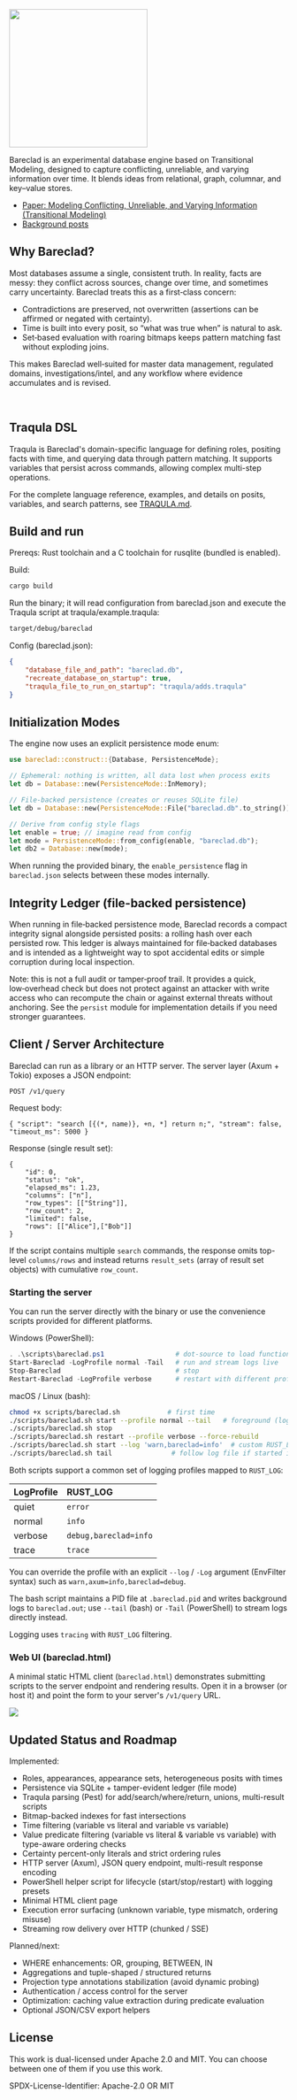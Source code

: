 <img src="https://raw.githubusercontent.com/Roenbaeck/bareclad/master/bareclad.svg" width="250">

Bareclad is an experimental database engine based on Transitional Modeling, designed to capture conflicting, unreliable, and varying information over time. It blends ideas from relational, graph, columnar, and key–value stores.

- [Paper: Modeling Conflicting, Unreliable, and Varying Information (Transitional Modeling)](https://www.researchgate.net/publication/329352497_Modeling_Conflicting_Unreliable_and_Varying_Information)
- [Background posts](https://www.anchormodeling.com/tag/transitional/)

## Why Bareclad?

Most databases assume a single, consistent truth. In reality, facts are messy: they conflict across sources, change over time, and sometimes carry uncertainty. Bareclad treats this as a first‑class concern:

- Contradictions are preserved, not overwritten (assertions can be affirmed or negated with certainty).
- Time is built into every posit, so “what was true when” is natural to ask.
- Set‑based evaluation with roaring bitmaps keeps pattern matching fast without exploding joins.

This makes Bareclad well‑suited for master data management, regulated domains, investigations/intel, and any workflow where evidence accumulates and is revised.

<br/>

## Traqula DSL

Traqula is Bareclad's domain-specific language for defining roles, positing facts with time, and querying data through pattern matching. It supports variables that persist across commands, allowing complex multi-step operations.

For the complete language reference, examples, and details on posits, variables, and search patterns, see [TRAQULA.md](TRAQULA.md).

## Build and run

Prereqs: Rust toolchain and a C toolchain for rusqlite (bundled is enabled).

Build:

```sh
cargo build
```

Run the binary; it will read configuration from bareclad.json and execute the Traqula script at traqula/example.traqula:

```sh
target/debug/bareclad
```

Config (bareclad.json):

```json
{
	"database_file_and_path": "bareclad.db",
	"recreate_database_on_startup": true,
	"traqula_file_to_run_on_startup": "traqula/adds.traqula"
}
```

## Initialization Modes

The engine now uses an explicit persistence mode enum:

```rust
use bareclad::construct::{Database, PersistenceMode};

// Ephemeral: nothing is written, all data lost when process exits
let db = Database::new(PersistenceMode::InMemory);

// File-backed persistence (creates or reuses SQLite file)
let db = Database::new(PersistenceMode::File("bareclad.db".to_string()));

// Derive from config style flags
let enable = true; // imagine read from config
let mode = PersistenceMode::from_config(enable, "bareclad.db");
let db2 = Database::new(mode);
```

When running the provided binary, the `enable_persistence` flag in `bareclad.json` selects between these modes internally.

## Integrity Ledger (file-backed persistence)

When running in file‑backed persistence mode, Bareclad records a compact integrity signal alongside persisted posits: a rolling hash over each persisted row. This ledger is always maintained for file‑backed databases and is intended as a lightweight way to spot accidental edits or simple corruption during local inspection.

Note: this is not a full audit or tamper‑proof trail. It provides a quick, low‑overhead check but does not protect against an attacker with write access who can recompute the chain or against external threats without anchoring. See the `persist` module for implementation details if you need stronger guarantees.

## Client / Server Architecture

Bareclad can run as a library or an HTTP server. The server layer (Axum + Tokio) exposes a JSON endpoint:

`POST /v1/query`

Request body:
```jsonc
{ "script": "search [{(*, name)}, +n, *] return n;", "stream": false, "timeout_ms": 5000 }
```

Response (single result set):
```jsonc
{
	"id": 0,
	"status": "ok",
	"elapsed_ms": 1.23,
	"columns": ["n"],
	"row_types": [["String"]],
	"row_count": 2,
	"limited": false,
	"rows": [["Alice"],["Bob"]]
}
```

If the script contains multiple `search` commands, the response omits top-level `columns/rows` and instead returns `result_sets` (array of result set objects) with cumulative `row_count`.

### Starting the server

You can run the server directly with the binary or use the convenience scripts provided for different platforms.

Windows (PowerShell):
```powershell
. .\scripts\bareclad.ps1                  # dot-source to load functions
Start-Bareclad -LogProfile normal -Tail   # run and stream logs live
Stop-Bareclad                             # stop
Restart-Bareclad -LogProfile verbose      # restart with different profile
```

macOS / Linux (bash):
```bash
chmod +x scripts/bareclad.sh            # first time
./scripts/bareclad.sh start --profile normal --tail   # foreground (logs to console)
./scripts/bareclad.sh stop
./scripts/bareclad.sh restart --profile verbose --force-rebuild
./scripts/bareclad.sh start --log 'warn,bareclad=info'  # custom RUST_LOG filter
./scripts/bareclad.sh tail               # follow log file if started in background
```

Both scripts support a common set of logging profiles mapped to `RUST_LOG`:

LogProfile | RUST_LOG
:--|:--
quiet | `error`
normal | `info`
verbose | `debug,bareclad=info`
trace | `trace`

You can override the profile with an explicit `--log` / `-Log` argument (EnvFilter syntax) such as `warn,axum=info,bareclad=debug`.

The bash script maintains a PID file at `.bareclad.pid` and writes background logs to `bareclad.out`; use `--tail` (bash) or `-Tail` (PowerShell) to stream logs directly instead.

Logging uses `tracing` with `RUST_LOG` filtering.

### Web UI (bareclad.html)

A minimal static HTML client (`bareclad.html`) demonstrates submitting scripts to the server endpoint and rendering results. Open it in a browser (or host it) and point the form to your server's `/v1/query` URL.

<img src="https://github.com/Roenbaeck/bareclad/blob/master/bareclad_web_app.png?raw=true">

## Updated Status and Roadmap

Implemented:
* Roles, appearances, appearance sets, heterogeneous posits with times
* Persistence via SQLite + tamper-evident ledger (file mode)
* Traqula parsing (Pest) for add/search/where/return, unions, multi-result scripts
* Bitmap-backed indexes for fast intersections
* Time filtering (variable vs literal and variable vs variable)
* Value predicate filtering (variable vs literal & variable vs variable) with type-aware ordering checks
* Certainty percent-only literals and strict ordering rules
* HTTP server (Axum), JSON query endpoint, multi-result response encoding
* PowerShell helper script for lifecycle (start/stop/restart) with logging presets
* Minimal HTML client page
* Execution error surfacing (unknown variable, type mismatch, ordering misuse)
* Streaming row delivery over HTTP (chunked / SSE)

Planned/next:
* WHERE enhancements: OR, grouping, BETWEEN, IN
* Aggregations and tuple-shaped / structured returns
* Projection type annotations stabilization (avoid dynamic probing)
* Authentication / access control for the server
* Optimization: caching value extraction during predicate evaluation
* Optional JSON/CSV export helpers

## License

This work is dual-licensed under Apache 2.0 and MIT. You can choose between one of them if you use this work.

SPDX-License-Identifier: Apache-2.0 OR MIT
